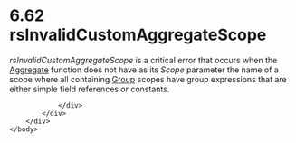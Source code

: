 <html dir="LTR" xmlns:mshelp="http://msdn.microsoft.com/mshelp" xmlns:ddue="http://ddue.schemas.microsoft.com/authoring/2003/5" xmlns:xlink="http://www.w3.org/1999/xlink" xmlns:tool="http://www.microsoft.com/tooltip">
    <head>
        <meta http-equiv="Content-Type" content="text/html; CHARSET=utf-8"></meta>
        <meta name="save" content="history"></meta>
        <title>6.62 rsInvalidCustomAggregateScope</title>
        <xml>
            <mshelp:toctitle title="6.62 rsInvalidCustomAggregateScope"></mshelp:toctitle>
            <mshelp:rltitle title="[MS-RDL]: rsInvalidCustomAggregateScope"></mshelp:rltitle>
            <mshelp:keyword index="A" term="48084769-80d7-49a1-b8a4-a990123840a6"></mshelp:keyword>
            <mshelp:attr name="DCSext.ContentType" value="open specification"></mshelp:attr>
            <mshelp:attr name="AssetID" value="48084769-80d7-49a1-b8a4-a990123840a6"></mshelp:attr>
            <mshelp:attr name="TopicType" value="kbRef"></mshelp:attr>
            <mshelp:attr name="DCSext.Title" value="[MS-RDL]: rsInvalidCustomAggregateScope" />
        </xml>
    </head>
    <body>
        <div id="header">
            <h1 class="heading">6.62 rsInvalidCustomAggregateScope</h1>
        </div>
        <div id="mainSection">
            <div id="mainBody">
                <div id="allHistory" class="saveHistory"></div>
                <div id="sectionSection0" class="section" name="collapseableSection">
                    

<p><i>rsInvalidCustomAggregateScope</i> is a critical error
that occurs when the <a href="d9eb9bd3-4fb9-4eb8-8abb-576ca9376e64.md">Aggregate</a>
function does not have as its <i>Scope</i> parameter the name of a scope where
all containing <a href="dbfff811-1be7-4e8b-a5d2-6cc522317fbe.md">Group</a>
scopes have group expressions that are either simple field references or
constants.</p>


                </div>
            </div>
        </div>
    </body>
</html>